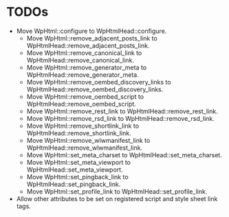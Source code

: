 # TODOs

- Move WpHtml::configure to WpHtmlHead::configure.
	+ Move WpHtml::remove_adjacent_posts_link to WpHtmlHead::remove_adjacent_posts_link.
	+ Move WpHtml::remove_canonical_link to WpHtmlHead::remove_canonical_link.
	+ Move WpHtml::remove_generator_meta to WpHtmlHead::remove_generator_meta.
	+ Move WpHtml::remove_oembed_discovery_links to WpHtmlHead::remove_oembed_discovery_links.
	+ Move WpHtml::remove_oembed_script to WpHtmlHead::remove_oembed_script.
	+ Move WpHtml::remove_rest_link to WpHtmlHead::remove_rest_link.
	+ Move WpHtml::remove_rsd_link to WpHtmlHead::remove_rsd_link.
	+ Move WpHtml::remove_shortlink_link to WpHtmlHead::remove_shortlink_link.
	+ Move WpHtml::remove_wlwmanifest_link to WpHtmlHead::remove_wlwmanifest_link.
	+ Move WpHtml::set_meta_charset to WpHtmlHead::set_meta_charset.
	+ Move WpHtml::set_meta_viewport to WpHtmlHead::set_meta_viewport.
	+ Move WpHtml::set_pingback_link to WpHtmlHead::set_pingback_link.
	+ Move WpHtml::set_profile_link to WpHtmlHead::set_profile_link.
- Allow other attributes to be set on registered script and style sheet link tags.
